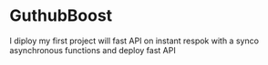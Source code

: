 # GuthubBoost
I diploy my first project will fast API on instant respok with a synco asynchronous functions and deploy fast API
